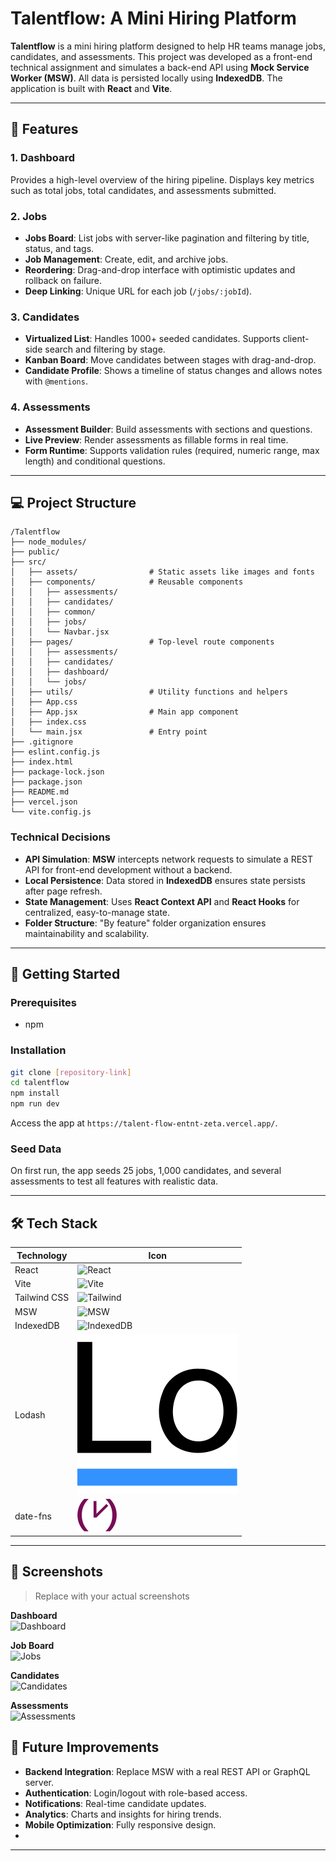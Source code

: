 # Talentflow: A Mini Hiring Platform

**Talentflow** is a mini hiring platform designed to help HR teams manage jobs, candidates, and assessments. This project was developed as a front-end technical assignment and simulates a back-end API using **Mock Service Worker (MSW)**. All data is persisted locally using **IndexedDB**. The application is built with **React** and **Vite**.

---

## 🌟 Features

### 1. Dashboard
Provides a high-level overview of the hiring pipeline. Displays key metrics such as total jobs, total candidates, and assessments submitted.

### 2. Jobs
- **Jobs Board**: List jobs with server-like pagination and filtering by title, status, and tags.
- **Job Management**: Create, edit, and archive jobs.
- **Reordering**: Drag-and-drop interface with optimistic updates and rollback on failure.
- **Deep Linking**: Unique URL for each job (`/jobs/:jobId`).

### 3. Candidates
- **Virtualized List**: Handles 1000+ seeded candidates. Supports client-side search and filtering by stage.
- **Kanban Board**: Move candidates between stages with drag-and-drop.
- **Candidate Profile**: Shows a timeline of status changes and allows notes with `@mentions`.

### 4. Assessments
- **Assessment Builder**: Build assessments with sections and questions.
- **Live Preview**: Render assessments as fillable forms in real time.
- **Form Runtime**: Supports validation rules (required, numeric range, max length) and conditional questions.

---

## 💻 Project Structure

```
/Talentflow
├── node_modules/
├── public/
├── src/
│   ├── assets/                # Static assets like images and fonts
│   ├── components/            # Reusable components
│   │   ├── assessments/
│   │   ├── candidates/
│   │   ├── common/
│   │   ├── jobs/
│   │   └── Navbar.jsx
│   ├── pages/                 # Top-level route components
│   │   ├── assessments/
│   │   ├── candidates/
│   │   ├── dashboard/
│   │   └── jobs/
│   ├── utils/                 # Utility functions and helpers
│   ├── App.css
│   ├── App.jsx                # Main app component
│   ├── index.css
│   └── main.jsx               # Entry point
├── .gitignore
├── eslint.config.js
├── index.html
├── package-lock.json
├── package.json
├── README.md
├── vercel.json
└── vite.config.js
```

### Technical Decisions
- **API Simulation**: **MSW** intercepts network requests to simulate a REST API for front-end development without a backend.
- **Local Persistence**: Data stored in **IndexedDB** ensures state persists after page refresh.
- **State Management**: Uses **React Context API** and **React Hooks** for centralized, easy-to-manage state.
- **Folder Structure**: "By feature" folder organization ensures maintainability and scalability.

---

## 🚀 Getting Started

### Prerequisites
- npm 

### Installation
```bash
git clone [repository-link]
cd talentflow
npm install
npm run dev
```
Access the app at `https://talent-flow-entnt-zeta.vercel.app/`.

### Seed Data
On first run, the app seeds 25 jobs, 1,000 candidates, and several assessments to test all features with realistic data.

---

## 🛠️ Tech Stack

| Technology | Icon |
|------------|------|
| React      | ![React](https://cdn.jsdelivr.net/gh/devicons/devicon/icons/react/react-original.svg) |
| Vite       | ![Vite](https://cdn.jsdelivr.net/gh/devicons/devicon/icons/vite/vite-original.svg) |
| Tailwind CSS | ![Tailwind](https://cdn.jsdelivr.net/gh/devicons/devicon/icons/tailwindcss/tailwindcss-plain.svg) |
| MSW        | ![MSW](https://raw.githubusercontent.com/mswjs/media/main/logo.png) |
| IndexedDB  | ![IndexedDB](https://upload.wikimedia.org/wikipedia/commons/thumb/f/f7/IndexedDB_logo.svg/800px-IndexedDB_logo.svg.png) |
| Lodash     | ![Lodash](https://raw.githubusercontent.com/devicons/devicon/master/icons/lodash/lodash-original.svg) |
| date-fns   | ![date-fns](https://raw.githubusercontent.com/date-fns/date-fns/master/docs/logo.svg) |

---
## 📸 Screenshots
> Replace with your actual screenshots

**Dashboard**  
![Dashboard](<img width="1894" height="867" alt="Screenshot 2025-09-20 195750" src="https://github.com/user-attachments/assets/e0016ebe-17bf-4069-89d9-8a77e4e5d1c9" />
)  

**Job Board**  
![Jobs](<img width="1894" height="866" alt="Screenshot 2025-09-20 195810" src="https://github.com/user-attachments/assets/47b24ef8-c9fa-4fde-87e9-28cae72631d8" />
)  

**Candidates**  
![Candidates](<img width="1895" height="873" alt="Screenshot 2025-09-20 195828" src="https://github.com/user-attachments/assets/388e5634-dfc3-4773-b4af-90e37a4ad650" />
)  

**Assessments**  
![Assessments](<img width="1916" height="868" alt="Screenshot 2025-09-20 195854" src="https://github.com/user-attachments/assets/0b9e8cd7-bff3-4405-a25f-eee9f251b99b" />
)  


## 🔮 Future Improvements
- **Backend Integration**: Replace MSW with a real REST API or GraphQL server.
- **Authentication**: Login/logout with role-based access.
- **Notifications**: Real-time candidate updates.
- **Analytics**: Charts and insights for hiring trends.
- **Mobile Optimization**: Fully responsive design.
- 
---
